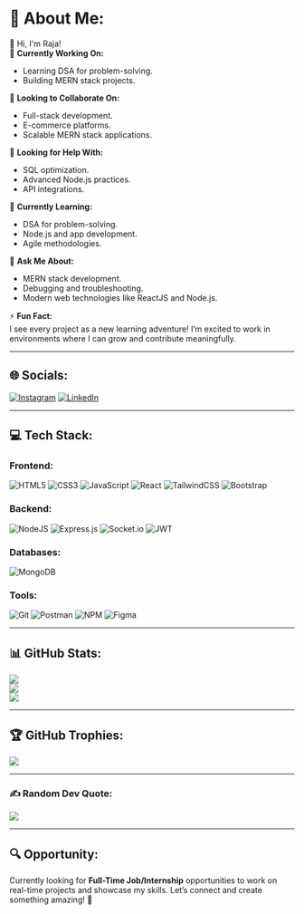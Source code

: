 # 💫 About Me:
👋 Hi, I'm Raja!  
🔭 **Currently Working On:**  
- Learning DSA for problem-solving.  
- Building MERN stack projects.  

👯 **Looking to Collaborate On:**  
- Full-stack development.  
- E-commerce platforms.  
- Scalable MERN stack applications.  

🤝 **Looking for Help With:**  
- SQL optimization.  
- Advanced Node.js practices.  
- API integrations.  

🌱 **Currently Learning:**  
- DSA for problem-solving.  
- Node.js and app development.  
- Agile methodologies.  

💬 **Ask Me About:**  
- MERN stack development.  
- Debugging and troubleshooting.  
- Modern web technologies like ReactJS and Node.js.  

⚡ **Fun Fact:**  
I see every project as a new learning adventure! I’m excited to work in environments where I can grow and contribute meaningfully.  

---

## 🌐 Socials:
[![Instagram](https://img.shields.io/badge/Instagram-%23E4405F.svg?logo=Instagram&logoColor=white)](https://instagram.com/rajaa.here) 
[![LinkedIn](https://img.shields.io/badge/LinkedIn-%230077B5.svg?logo=linkedin&logoColor=white)](https://linkedin.com/in/rajagopalrj)  

---

## 💻 Tech Stack:
### Frontend:
![HTML5](https://img.shields.io/badge/html5-%23E34F26.svg?style=plastic&logo=html5&logoColor=white) 
![CSS3](https://img.shields.io/badge/css3-%231572B6.svg?style=plastic&logo=css3&logoColor=white) 
![JavaScript](https://img.shields.io/badge/javascript-%23323330.svg?style=plastic&logo=javascript&logoColor=%23F7DF1E) 
![React](https://img.shields.io/badge/react-%2320232a.svg?style=plastic&logo=react&logoColor=%2361DAFB) 
![TailwindCSS](https://img.shields.io/badge/tailwindcss-%2338B2AC.svg?style=plastic&logo=tailwind-css&logoColor=white) 
![Bootstrap](https://img.shields.io/badge/bootstrap-%238511FA.svg?style=plastic&logo=bootstrap&logoColor=white)  

### Backend:
![NodeJS](https://img.shields.io/badge/node.js-6DA55F?style=plastic&logo=node.js&logoColor=white) 
![Express.js](https://img.shields.io/badge/express.js-%23404d59.svg?style=plastic&logo=express&logoColor=%2361DAFB) 
![Socket.io](https://img.shields.io/badge/Socket.io-black?style=plastic&logo=socket.io&badgeColor=010101) 
![JWT](https://img.shields.io/badge/JWT-black?style=plastic&logo=JSON%20web%20tokens)  

### Databases:
![MongoDB](https://img.shields.io/badge/MongoDB-%234ea94b.svg?style=plastic&logo=mongodb&logoColor=white)  

### Tools:
![Git](https://img.shields.io/badge/git-%23F05033.svg?style=plastic&logo=git&logoColor=white) 
![Postman](https://img.shields.io/badge/Postman-FF6C37?style=plastic&logo=postman&logoColor=white) 
![NPM](https://img.shields.io/badge/NPM-%23CB3837.svg?style=plastic&logo=npm&logoColor=white) 
![Figma](https://img.shields.io/badge/figma-%23F24E1E.svg?style=plastic&logo=figma&logoColor=white)  

---

## 📊 GitHub Stats:
![](https://github-readme-stats.vercel.app/api?username=raja-MFAI&theme=buefy&hide_border=true&include_all_commits=true&count_private=false)  
![](https://github-readme-streak-stats.herokuapp.com/?user=raja-MFAI&theme=buefy&hide_border=true)  
![](https://github-readme-stats.vercel.app/api/top-langs/?username=raja-MFAI&theme=buefy&hide_border=true&include_all_commits=true&count_private=false&layout=compact)  

---

## 🏆 GitHub Trophies:
![](https://github-profile-trophy.vercel.app/?username=raja-MFAI&theme=vue&no-frame=false&no-bg=false&margin-w=4)  

---

### ✍️ Random Dev Quote:
![](https://quotes-github-readme.vercel.app/api?type=horizontal&theme=merko)  

---

## 🔍 Opportunity:
Currently looking for **Full-Time Job/Internship** opportunities to work on real-time projects and showcase my skills. Let’s connect and create something amazing! 🚀  